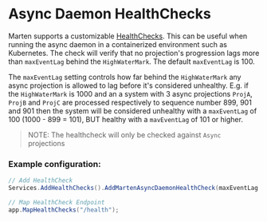 # Async Daemon HealthChecks

Marten supports a customizable [HealthChecks](https://learn.microsoft.com/en-us/aspnet/core/host-and-deploy/health-checks?view=aspnetcore-7.0). This can be useful when running the async daemon in a containerized environment such as Kubernetes. The check will verify that no projection's progression lags more than `maxEventLag` behind the `HighWaterMark`. The default `maxEventLag` is 100.  

The `maxEventLag` setting controls how far behind the `HighWaterMark` any async projection is allowed to lag before it's considered unhealthy. E.g. if the `HighWaterMark` is 1000 and an a system with 3 async projections `ProjA`, `ProjB` and `ProjC` are processed respectively to sequence number 899, 901 and 901 then the system will be considered unhealthy with a `maxEventLag` of 100 (1000 - 899 = 101), BUT healthy with a `mavEventLag` of 101 or higher.

> NOTE: The healthcheck will only be checked against `Async` projections

### Example configuration:

```cs
// Add HealthCheck
Services.AddHealthChecks().AddMartenAsyncDaemonHealthCheck(maxEventLag: 500);

// Map HealthCheck Endpoint
app.MapHealthChecks("/health");
```
